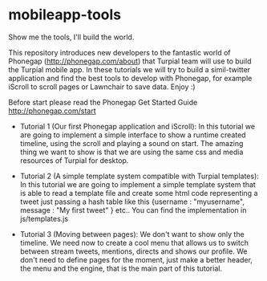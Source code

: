 mobileapp-tools
===============

Show me the tools, I&#39;ll build the world.

This repository introduces new developers to the fantastic world of Phonegap (http://phonegap.com/about) that Turpial team will use to build the Turpial mobile app. In these tutorials we will try to build a simil-twitter application and find the best tools to develop with Phonegap, for example iScroll to scroll pages or Lawnchair to save data. Enjoy :)

Before start please read the Phonegap Get Started Guide http://phonegap.com/start

- Tutorial 1 (Our first Phonegap application and iScroll):
In this tutorial we are going to implement a simple interface to show a runtime created timeline, using the scroll and playing a sound on start. The amazing thing we want to show is that we are using the same css and media resources of Turpial for desktop.

- Tutorial 2 (A simple template system compatible with Turpial templates):
In this tutorial we are going to implement a simple template system that is able to read a template file and create some html code representing a tweet just passing a hash table like this {username : "myusername", message : "My first tweet" } etc.. You can find the implementation in js/templates.js

- Tutorial 3 (Moving between pages):
We don't want to show only the timeline. We need now to create a cool menu that allows us to switch between stream tweets, mentions, directs and shows our profile. We don't need to define pages for the moment, just make a better header, the menu and the engine, that is the main part of this tutorial.
